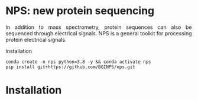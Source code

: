 # NPS: new protein sequencing


<p align="justify">
In addition to mass spectrometry, protein sequences can also be sequenced through electrical signals. NPS is a general toolkit for processing protein electrical signals.
</p
  


# Installation


```
conda create -n nps python=3.8 -y && conda activate nps
pip install git+https://github.com/BGINPS/nps.git
```

# Installation
